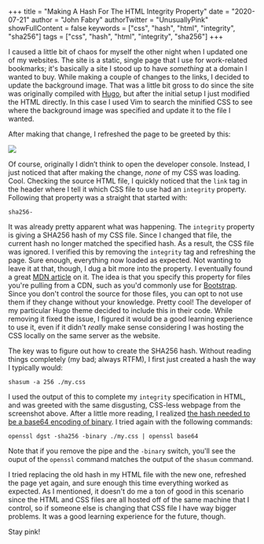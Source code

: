 +++
title = "Making A Hash For The HTML Integrity Property"
date = "2020-07-21"
author = "John Fabry"
authorTwitter = "UnusuallyPink"
showFullContent = false
keywords = ["css", "hash", "html", "integrity", "sha256"]
tags = ["css", "hash", "html", "integrity", "sha256"]
+++

I caused a little bit of chaos for myself the other night when I updated one of my websites. The site is a static, single page that I use for work-related bookmarks; it's basically a site I stood up to have _something_ at a domain I wanted to buy. While making a couple of changes to the links, I decided to update the background image. That was a little bit gross to do since the site was originally compiled with [Hugo](https://gohugo.io/), but after the initial setup I just modified the HTML directly. In this case I used Vim to search the minified CSS to see where the background image was specified and update it to the file I wanted.

After making that change, I refreshed the page to be greeted by this:

![](/images/MakingAHashForTheHTMLIntegrityProperty_html-e1599494214431.png)

Of course, originally I didn’t think to open the developer console. Instead, I just noticed that after making the change, _none_ of my CSS was loading. Cool. Checking the source HTML file, I quickly noticed that the `link` tag in the header where I tell it which CSS file to use had an `integrity` property. Following that property was a straight that started with:

```
sha256-
```

It was already pretty apparent what was happening. The `integrity` property is giving a SHA256 hash of my CSS file. Since I changed that file, the current hash no longer matched the specified hash. As a result, the CSS file was ignored. I verified this by removing the `integrity` tag and refreshing the page. Sure enough, everything now loaded as expected. Not wanting to leave it at that, though, I dug a bit more into the property. I eventually found a great [MDN article](https://developer.mozilla.org/en-US/docs/Web/Security/Subresource_Integrity) on it. The idea is that you specify this property for files you're pulling from a CDN, such as you'd commonly use for [Bootstrap](https://getbootstrap.com/docs/3.3/getting-started/#download-cdn). Since you don't control the source for those files, you can opt to not use them if they change without your knowledge. Pretty cool! The developer of my particular Hugo theme decided to include this in their code. While removing it fixed the issue, I figured it would be a good learning experience to use it, even if it didn't _really_ make sense considering I was hosting the CSS locally on the same server as the website.

The key was to figure out how to create the SHA256 hash. Without reading things completely (my bad; always RTFM), I first just created a hash the way I typically would:

```shell
shasum -a 256 ./my.css
```

I used the output of this to complete my `integrity` specification in HTML, and was greeted with the same disgusting, CSS-less webpage from the screenshot above. After a little more reading, I realized [the hash needed to be a base64 encoding of binary](https://stackoverflow.com/questions/54065781/how-to-generate-sha-for-integrity-html-tag). I tried again with the following commands:

```shell
openssl dgst -sha256 -binary ./my.css | openssl base64
```

Note that if you remove the pipe and the `-binary` switch, you'll see the ouput of the `openssl` command matches the output of the `shasum` command.

I tried replacing the old hash in my HTML file with the new one, refreshed the page yet again, and sure enough this time everything worked as expected. As I mentioned, it doesn't do me a ton of good in this scenario since the HTML and CSS files are all hosted off of the same machine that I control, so if someone else is changing that CSS file I have way bigger problems. It was a good learning experience for the future, though.

Stay pink!
